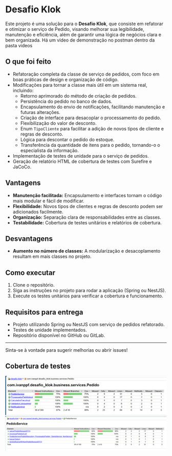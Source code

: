 # Desafio Klok

Este projeto é uma solução para o **Desafio Klok**, que consiste em refatorar e otimizar o serviço de Pedido, visando melhorar sua legibilidade, manutenção e eficiência, além de garantir uma lógica de negócios clara e bem organizada.
Há um vídeo de demonstração no postman dentro da pasta videos

## O que foi feito

- Refatoração completa da classe de serviço de pedidos, com foco em boas práticas de design e organização de código.
- Modificações para tornar a classe mais útil em um sistema real, incluindo:
    - Retorno aprimorado do método de criação de pedidos.
    - Persistência do pedido no banco de dados.
    - Encapsulamento do envio de notificações, facilitando manutenção e futuras alterações.
    - Criação de interface para desacoplar o processamento do pedido.
    - Flexibilização do valor de desconto.
    - Enum `TipoCliente` para facilitar a adição de novos tipos de cliente e regras de desconto.
    - Lógica para descontar o pedido do estoque.
    - Transferência da quantidade de itens para o pedido, tornando-o o especialista da informação.
- Implementação de testes de unidade para o serviço de pedidos.
- Geração de relatório HTML de cobertura de testes com Surefire e JaCoCo.

## Vantagens

- **Manutenção facilitada:** Encapsulamento e interfaces tornam o código mais modular e fácil de modificar.
- **Flexibilidade:** Novos tipos de clientes e regras de desconto podem ser adicionados facilmente.
- **Organização:** Separação clara de responsabilidades entre as classes.
- **Testabilidade:** Cobertura de testes unitários e relatórios de cobertura.

## Desvantagens

- **Aumento no número de classes:** A modularização e desacoplamento resultam em mais classes no projeto.

## Como executar

1. Clone o repositório.
2. Siga as instruções no projeto para rodar a aplicação (Spring ou NestJS).
3. Execute os testes unitários para verificar a cobertura e funcionamento.

## Requisitos para entrega

- Projeto utilizando Spring ou NestJS com serviço de pedidos refatorado.
- Testes de unidade implementados.
- Repositório disponível no GitHub ou GitLab.

---

Sinta-se à vontade para sugerir melhorias ou abrir issues!

## Cobertura de testes

![cobertura componentes pedido service](https://github.com/Ivanppf/desafio-klok/blob/main/imagens/screenshot2.png)
![cobertura pedido service](https://github.com/Ivanppf/desafio-klok/blob/main/imagens/screenshot1.png)
